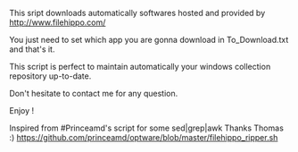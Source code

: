 This sript downloads automatically softwares hosted and provided by http://www.filehippo.com/

You just need to set which app you are gonna download in To\_Download.txt and that's it.

This script is perfect to maintain automatically your windows collection repository up-to-date.

Don't hesitate to contact me for any question.

Enjoy !


Inspired from #Princeamd's script for some sed|grep|awk
Thanks Thomas :)
https://github.com/princeamd/optware/blob/master/filehippo_ripper.sh